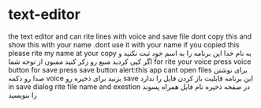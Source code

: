 # text-editor
the text editor and can rite lines with voice and save file
dont copy this and show this with your name .dont use it  with your name if you copied this please rite my name at your copy
به نام خدا این برنامه را به اسم خود ثبت نکنید و اگر کپی کردید منبع رو زکر کنید ممنون از توجه شما
for rite your voice press voice button 
for save press save button 
alert:this app cant open files
برای نوشتن صدا رو دکمه voice بزنید برای ذخیره رو save 
این برنامه قابلیت باز کردن فایل را ندارد
in save dialog rite file name and exestion
در صفحه ذخیره نام فایل همراه پسوند را بنویسید
